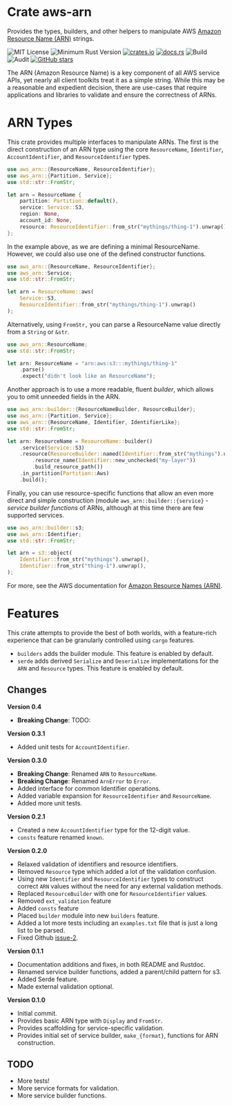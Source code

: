 # Crate aws-arn

Provides the types, builders, and other helpers to manipulate AWS
[Amazon Resource Name (ARN)](https://docs.aws.amazon.com/general/latest/gr/aws-arns-and-namespaces.html)
strings.

![MIT License](https://img.shields.io/badge/license-mit-118811.svg)
![Minimum Rust Version](https://img.shields.io/badge/Min%20Rust-1.34-green.svg)
[![crates.io](https://img.shields.io/crates/v/aws-arn.svg)](https://crates.io/crates/aws-arn)
[![docs.rs](https://docs.rs/aws-arn/badge.svg)](https://docs.rs/aws-arn)
![Build](https://github.com/johnstonskj/rust-aws-arn/workflows/Rust/badge.svg)
![Audit](https://github.com/johnstonskj/rust-aws-arn/workflows/Security%20audit/badge.svg)
[![GitHub stars](https://img.shields.io/github/stars/johnstonskj/rust-aws-arn.svg)](https://github.com/johnstonskj/rust-aws-arn/stargazers)


The ARN (Amazon Resource Name) is a key component of all AWS service APIs, yet nearly all client
toolkits treat it as a simple string. While this may be a reasonable and
expedient decision, there are use-cases that require applications and libraries to validate and ensure
the correctness of ARNs.

# ARN Types

This crate provides multiple interfaces to manipulate ARNs. The first
is the direct construction of an ARN type using the core `ResourceName`,
`Identifier`, `AccountIdentifier`, and `ResourceIdentifier` types.

```rust
use aws_arn::{ResourceName, ResourceIdentifier};
use aws_arn::{Partition, Service};
use std::str::FromStr;

let arn = ResourceName {
    partition: Partition::default(),
    service: Service::S3,
    region: None,
    account_id: None,
    resource: ResourceIdentifier::from_str("mythings/thing-1").unwrap()
};
```
In the example above, as we are defining a minimal ResourceName. However, we could
also use one of the defined constructor functions.

```rust
use aws_arn::{ResourceName, ResourceIdentifier};
use aws_arn::Service;
use std::str::FromStr;

let arn = ResourceName::aws(
    Service::S3,
    ResourceIdentifier::from_str("mythings/thing-1").unwrap()
);
```

Alternatively, using `FromStr,` you can parse a ResourceName value directly from a
`String` or `&str`.

```rust
use aws_arn::ResourceName;
use std::str::FromStr;

let arn: ResourceName = "arn:aws:s3:::mythings/thing-1"
    .parse()
    .expect("didn't look like an ResourceName");
```

Another approach is to use a more readable, fluent *builder*, which allows you to omit unneeded fields in the ARN.

```rust
use aws_arn::builder::{ResourceNameBuilder, ResourceBuilder};
use aws_arn::{Partition, Service};
use aws_arn::{ResourceName, Identifier, IdentifierLike};
use std::str::FromStr;

let arn: ResourceName = ResourceName::builder()
    .service(Service::S3)
    .resource(ResourceBuilder::named(Identifier::from_str("mythings").unwrap())
        .resource_name(Identifier::new_unchecked("my-layer"))
        .build_resource_path())
    .in_partition(Partition::Aws)
    .build();
```

Finally, you can use resource-specific functions that allow an even more direct and
simple construction (module `aws_arn::builder::{service}` - *service builder functions* of ARNs, although at this time there are few supported services.

```rust
use aws_arn::builder::s3;
use aws_arn::Identifier;
use std::str::FromStr;

let arn = s3::object(
    Identifier::from_str("mythings").unwrap(),
    Identifier::from_str("thing-1").unwrap(),
);
```

For more, see the AWS documentation for [Amazon Resource Names
(ARN)](https://docs.aws.amazon.com/general/latest/gr/aws-arns-and-namespaces.html).

# Features

This crate attempts to provide the best of both worlds, with a feature-rich
experience that can be granularly controlled using `cargo` features.

* `builders` adds the builder module. This feature is enabled by default.
* `serde` adds derived `Serialize` and `Deserialize` implementations for the `ARN` and `Resource` types. This feature is enabled by default.

## Changes

**Version 0.4**
* **Breaking Change**: TODO:

**Version 0.3.1**

* Added unit tests for `AccountIdentifier`.

**Version 0.3.0**

* **Breaking Change**: Renamed `ARN` to `ResourceName`.
* **Breaking Change**: Renamed `ArnError` to `Error`.
* Added interface for common Identifier operations.
* Added variable expansion for `ResourceIdentifier` and `ResourceName`.
* Added more unit tests.

**Version 0.2.1**

* Created a new `AccountIdentifier` type for the 12-digit value.
* `consts` feature renamed `known`.

**Version 0.2.0**

* Relaxed validation of identifiers and resource identifiers.
* Removed `Resource` type which added a lot of the validation confusion.
* Using new `Identifier` and `ResourceIdentifier` types to construct correct `ARN` values without the need for any
  external validation methods.
* Replaced `ResourceBuilder` with one for `ResourceIdentifier` values.
* Removed `ext_validation` feature
* Added `consts` feature
* Placed `builder` module into new `builders` feature.
* Added a lot more tests including an `examples.txt` file that is just a long list to be parsed.
* Fixed Github [issue-2](https://github.com/johnstonskj/rust-aws-arn/issues/2).
  
**Version 0.1.1**

* Documentation additions and fixes, in both README and Rustdoc.
* Renamed service builder functions, added a parent/child pattern for s3.
* Added Serde feature.
* Made external validation optional.

**Version 0.1.0**

* Initial commit.
* Provides basic ARN type with `Display` and `FromStr`.
* Provides scaffolding for service-specific validation.
* Provides initial set of service builder, `make_{format}`, functions for ARN construction.

## TODO

* More tests!
* More service formats for validation.
* More service builder functions.
